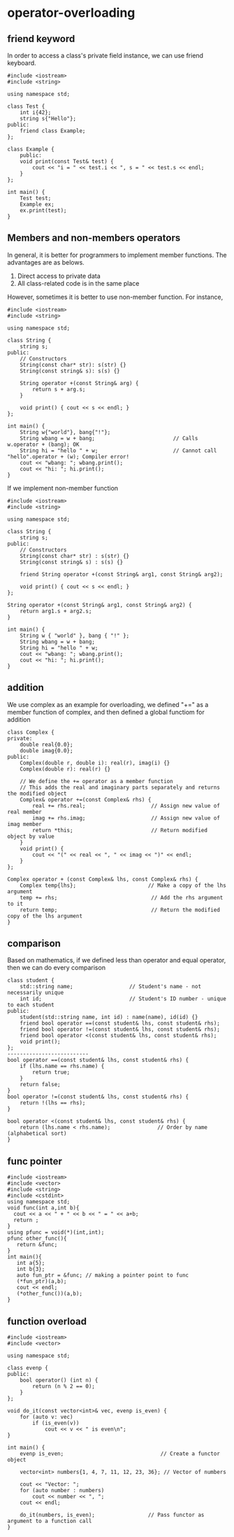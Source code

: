 # operator-overloading

## friend keyword

<p>
   In order to access a class's private field instance, we can use friend keyboard.
</p>

```
#include <iostream>
#include <string>

using namespace std;

class Test {
	int i{42};
	string s{"Hello"};
public:
	friend class Example;
};

class Example {
	public:
	void print(const Test& test) {
		cout << "i = " << test.i << ", s = " << test.s << endl;
	}
};

int main() {
	Test test;
	Example ex;
	ex.print(test);
}
```

## Members and non-members operators

<p>In general, it is better for programmers to implement member functions. The advantages are as belows.</p>

<ol>
   <li>Direct access to private data</li>
   <li>All class-related code is in the same place</li>
</ol>

<p>However, sometimes it is better to use non-member function. For instance,</p>

```
#include <iostream>
#include <string>

using namespace std;

class String {
	string s;
public:
	// Constructors
	String(const char* str): s(str) {}
	String(const string& s): s(s) {}

	String operator +(const String& arg) {
		return s + arg.s;
	}
	
	void print() { cout << s << endl; }
};

int main() {
	String w{"world"}, bang{"!"};
	String wbang = w + bang;                         // Calls w.operator + (bang); OK
	String hi = "hello " + w;                        // Cannot call "hello".operator + (w); Compiler error! 
	cout << "wbang: "; wbang.print();
	cout << "hi: "; hi.print();
}
```
<p>If we implement non-member function</p>

```
#include <iostream>
#include <string>

using namespace std;

class String {
	string s;
public:
	// Constructors
	String(const char* str) : s(str) {}
	String(const string& s) : s(s) {}
	
	friend String operator +(const String& arg1, const String& arg2);
	
	void print() { cout << s << endl; }
};

String operator +(const String& arg1, const String& arg2) {
	return arg1.s + arg2.s;
}

int main() {
	String w { "world" }, bang { "!" };
	String wbang = w + bang;
	String hi = "hello " + w;
	cout << "wbang: "; wbang.print();
	cout << "hi: "; hi.print();
}
```

## addition

<p>We use complex as an example for overloading, we defined "+=" as a member function of complex, and then defined a global functiom for addition</p>

```
class Complex {
private:
	double real{0.0};
	double imag{0.0};
public:
	Complex(double r, double i): real(r), imag(i) {}
	Complex(double r): real(r) {}

	// We define the += operator as a member function
	// This adds the real and imaginary parts separately and returns the modified object
	Complex& operator +=(const Complex& rhs) {
		real += rhs.real;                     // Assign new value of real member
		imag += rhs.imag;                     // Assign new value of imag member
		return *this;                         // Return modified object by value
	}
	void print() {
		cout << "(" << real << ", " << imag << ")" << endl;
	}
};

Complex operator + (const Complex& lhs, const Complex& rhs) {
	Complex temp{lhs};                       // Make a copy of the lhs argument
	temp += rhs;                              // Add the rhs argument to it
	return temp;                              // Return the modified copy of the lhs argument
}
```

## comparison

<p>Based on mathematics, if we defined less than operator  and equal operator, then we can do every comparison</p>

```
class student {
    std::string name;                  // Student's name - not necessarily unique
    int id;                            // Student's ID number - unique to each student
public:
	student(std::string name, int id) : name(name), id(id) {}
	friend bool operator ==(const student& lhs, const student& rhs);
	friend bool operator !=(const student& lhs, const student& rhs);
	friend bool operator <(const student& lhs, const student& rhs);
	void print();
};
--------------------------
bool operator ==(const student& lhs, const student& rhs) {
	if (lhs.name == rhs.name) {
		return true;
	}
	return false;
}
bool operator !=(const student& lhs, const student& rhs) {
	return !(lhs == rhs);
}

bool operator <(const student& lhs, const student& rhs) {
	return (lhs.name < rhs.name);               // Order by name (alphabetical sort)
}
```

## func pointer

```
#include <iostream>
#include <vector>
#include <string>
#include <cstdint>
using namespace std;
void func(int a,int b){
  cout << a << " + " << b << " = " << a+b;
  return ;
}
using pfunc = void(*)(int,int);
pfunc other_func(){
   return &func;
}
int main(){
   int a{5};
   int b{3};
   auto fun_ptr = &func; // making a pointer point to func
   (*fun_ptr)(a,b);
   cout << endl;
   (*other_func())(a,b);
}
```

## function overload

```
#include <iostream>
#include <vector>

using namespace std;

class evenp {
public:
	bool operator() (int n) {
		return (n % 2 == 0);
	}
};

void do_it(const vector<int>& vec, evenp is_even) {
	for (auto v: vec)
		if (is_even(v))
			cout << v << " is even\n";
}

int main() {
	evenp is_even;                               // Create a functor object

	vector<int> numbers{1, 4, 7, 11, 12, 23, 36}; // Vector of numbers

	cout << "Vector: ";
	for (auto number : numbers)
		cout << number << ", ";
	cout << endl;

	do_it(numbers, is_even);                 // Pass functor as argument to a function call
}
```
